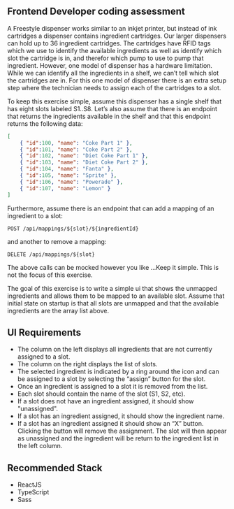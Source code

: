 ## Frontend Developer coding assessment

A Freestyle dispenser works similar to an inkjet printer, but instead of ink cartridges a dispenser contains ingredient cartridges. Our larger dispensers can hold up to 36 ingredient cartridges. The cartridges have RFID tags which we use to identify the available ingredients as well as identify which slot the cartridge is in, and therefor which pump to use to pump that ingredient. However, one model of dispenser has a hardware limitation. While we can identify all the ingredients in a shelf, we can’t tell which slot the cartridges are in. For this one model of dispenser there is an extra setup step where the technician needs to assign each of the cartridges to a slot.

To keep this exercise simple, assume this dispenser has a single shelf that has eight slots labeled S1..S8. Let’s also assume that there is an endpoint that returns the ingredients available in the shelf and that this endpoint returns the following data:

```json
[
    { "id":100, "name": "Coke Part 1" },
    { "id":101, "name": "Coke Part 2" },
    { "id":102, "name": "Diet Coke Part 1" },
    { "id":103, "name": "Diet Coke Part 2" },
    { "id":104, "name": "Fanta" },
    { "id":105, "name": "Sprite" },
    { "id":106, "name": "Powerade" },
    { "id":107, "name": "Lemon" }
]
```

Furthermore, assume there is an endpoint that can add a mapping of an ingredient to a slot:

```
POST /api/mappings/${slot}/${ingredientId}
```

and another to remove a mapping:

```
DELETE /api/mappings/${slot}
```

The above calls can be mocked however you like ...Keep it simple.  This is not the focus of this exercise.

The goal of this exercise is to write a simple ui that shows the unmapped ingredients and allows them to be mapped to an available slot. Assume that initial state on startup is that all slots are unmapped and that the available ingredients are the array list above.

## UI Requirements

- The column on the left displays all ingredients that are not currently assigned to a slot.
- The column on the right displays the list of slots.
- The selected ingredient is indicated by a ring around the icon and can be assigned to a slot by selecting the “assign” button for the slot.
- Once an ingredient is assigned to a slot it is removed from the list.
- Each slot should contain the name of the slot (S1, S2, etc).
- If a slot does not have an ingredient assigned, it should show "unassigned".
- If a slot has an ingredient assigned, it should show the ingredient name.
- If a slot has an ingredient assigned it should show an “X” button. Clicking the button will remove the assignment. The slot will then appear as unassigned and the ingredient will be return to the ingredient list in the left column.

## Recommended Stack

- ReactJS
- TypeScript
- Sass
